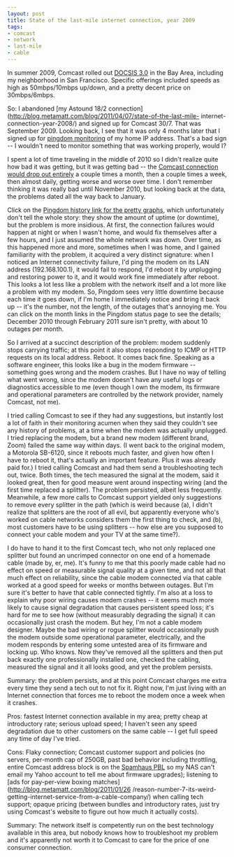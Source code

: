 ```yaml
---
layout: post
title: State of the last-mile internet connection, year 2009
tags:
- comcast
- network
- last-mile
- cable
---
```

In summer 2009, Comcast rolled out [DOCSIS
3.0](http://en.wikipedia.org/wiki/DOCSIS#Speed_tables) in the Bay Area,
including my neighborhood in San Francisco. Specific offerings included speeds
as high as 50mbps/10mbps up/down, and a pretty decent price on 30mbps/6mbps.

So: I abandoned [my Astound 18/2
connection](http://blog.metamatt.com/blog/2011/04/07/state-of-the-last-mile-
internet-connection-year-2008/) and signed up for Comcast 30/7. That was
September 2009. Looking back, I see that it was only 4 months later that I
signed up for [pingdom monitoring](http://pingdom.com/) of my home IP address.
That's a bad sign -- I wouldn't need to monitor something that was working
properly, would I?

I spent a lot of time traveling in the middle of 2010 so I didn't realize
quite how bad it was getting, but it was getting bad -- the [Comcast
connection would drop out
entirely](http://stats.pingdom.com/sh6fgl3lqqrd/150515/history) a couple times
a month, then a couple times a week, then almost daily, getting worse and
worse over time. I don't remember thinking it was really bad until November
2010, but looking back at the data, the problems dated all the way back to
January.

Click on the [Pingdom history link for the pretty
graphs](http://stats.pingdom.com/sh6fgl3lqqrd/150515/history), which
unfortunately don't tell the whole story: they show the amount of uptime (or
downtime), but the problem is more insidious. At first, the connection
failures would happen at night or when I wasn't home, and would fix themselves
after a few hours, and I just assumed the whole network was down. Over time,
as this happened more and more, sometimes when I was home, and I gained
familiarity with the problem, it acquired a very distinct signature: when I
noticed an Internet connectivity failure, I'd ping the modem on its LAN
address (192.168.100.1), it would fail to respond, I'd reboot it by unplugging
and restoring power to it, and it would work fine immediately after reboot.
This looks a lot less like a problem with the network itself and a lot more
like a problem with my modem. So, Pingdom sees very little downtime because
each time it goes down, if I'm home I immediately notice and bring it back up
-- it's the number, not the length, of the outages that's annoying me. You can
click on the month links in the Pingdom status page to see the details;
December 2010 through February 2011 sure isn't pretty, with about 10 outages
per month.

So I arrived at a succinct description of the problem: modem suddenly stops
carrying traffic; at this point it also stops responding to ICMP or HTTP
requests on its local address. Reboot. It comes back fine. Speaking as a
software engineer, this looks like a bug in the modem firmware -- something
goes wrong and the modem crashes. But I have no way of telling what went
wrong, since the modem doesn't have any useful logs or diagnostics accessible
to me (even though I own the modem, its firmware and operational parameters
are controlled by the network provider, namely Comcast, not me).

I tried calling Comcast to see if they had any suggestions, but instantly lost
a lot of faith in their monitoring acumen when they said they couldn't see any
history of problems, at a time when the modem was actually unplugged. I tried
replacing the modem, but a brand new modem (different brand, Zoom) failed the
same way within days. (I went back to the original modem, a Motorola SB-6120,
since it reboots much faster, and given how often I have to reboot it, that's
actually an important feature. Plus it was already paid for.) I tried calling
Comcast and had them send a troubleshooting tech out, twice. Both times, the
tech measured the signal at the modem, said it looked great, then for good
measure went around inspecting wiring (and the first time replaced a
splitter). The problem persisted, albeit less frequently. Meanwhile, a few
more calls to Comcast support yielded only suggestions to remove every
splitter in the path (which is weird because (a), I didn't realize that
splitters are the root of all evil, but apparently everyone who's worked on
cable networks considers them the first thing to check, and (b), most
customers have to be using splitters -- how else are you supposed to connect
your cable modem and your TV at the same time?).

I do have to hand it to the first Comcast tech, who not only replaced one
splitter but found an uncrimped connector on one end of a homemade cable (made
by, er, me). It's funny to me that this poorly made cable had no effect on
speed or measurable signal quality at a given time, and not all that much
effect on reliability, since the cable modem connected via that cable worked
at a good speed for weeks or months between outages. But I'm sure it's better
to have that cable connected tightly. I'm also at a loss to explain why poor
wiring causes modem crashes -- it seems much more likely to cause signal
degradation that causes persistent speed loss; it's hard for me to see how
(without measurably degrading the signal) it can occasionally just crash the
modem. But hey, I'm not a cable modem designer. Maybe the bad wiring or rogue
splitter would occasionally push the modem outside some operational parameter,
electrically, and the modem responds by entering some untested area of its
firmware and locking up. Who knows. Now they've removed all the splitters and
then put back exactly one professionally installed one, checked the cabling,
measured the signal and it all looks good, and yet the problem persists.

Summary: the problem persists, and at this point Comcast charges me extra
every time they send a tech out to not fix it. Right now, I'm just living with
an Internet connection that forces me to reboot the modem once a week when it
crashes.

Pros: fastest Internet connection available in my area; pretty cheap at
introductory rate; serious upload speed; I haven't seen any speed degradation
due to other customers on the same cable -- I get full speed any time of day
I've tried.

Cons: Flaky connection; Comcast customer support and policies (no servers,
per-month cap of 250GB, past bad behavior including throttling, entire Comcast
address block is on the [Spamhaus PBL](http://www.spamhaus.org/pbl/) so my NAS
can't email my Yahoo account to tell me about firmware upgrades); listening to
[ads for pay-per-view boxing matches](http://blog.metamatt.com/blog/2011/01/26
/reason-number-7-its-weird-getting-internet-service-from-a-cable-company/)
when calling tech support; opaque pricing (between bundles and introductory
rates, just try using Comcast's website to figure out how much it actually
costs).

Summary: The network itself is competently run on the best technology
available in this area, but nobody knows how to troubleshoot my problem and
it's apparently not worth it to Comcast to care for the price of one consumer
connection.

